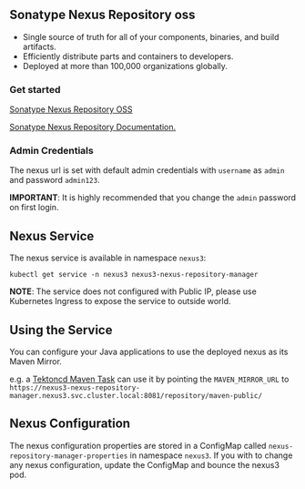 ## Sonatype Nexus Repository oss

* Single source of truth for all of your components, binaries, and build artifacts.
* Efficiently distribute parts and containers to developers.
* Deployed at more than 100,000 organizations globally.

### Get started

[Sonatype Nexus Repository OSS](https://www.sonatype.com/products/repository-oss)

[Sonatype Nexus Repository Documentation.](https://help.sonatype.com/docs?topnav=true)

### Admin Credentials

The nexus url is set with default admin credentials with `username` as `admin` and password `admin123`. 

__IMPORTANT__: It is highly recommended that you change the `admin` password on first login.

## Nexus Service 

The nexus service is available in namespace `nexus3`:

```shell
kubectl get service -n nexus3 nexus3-nexus-repository-manager
```

__NOTE__: The service does not configured with Public IP, please use Kubernetes Ingress to expose the service to outside world.

## Using the Service

You can configure your Java applications to use the deployed nexus as its Maven Mirror.

e.g. a [Tektoncd Maven Task](https://hub.tekton.dev/tekton/task/maven) can use it by pointing the `MAVEN_MIRROR_URL` to `https://nexus3-nexus-repository-manager.nexus3.svc.cluster.local:8081/repository/maven-public/`

## Nexus Configuration

The nexus configuration properties are stored in a ConfigMap called `nexus-repository-manager-properties` in namespace `nexus3`. If you with to change any nexus configuration, update the ConfigMap and bounce the nexus3 pod.
